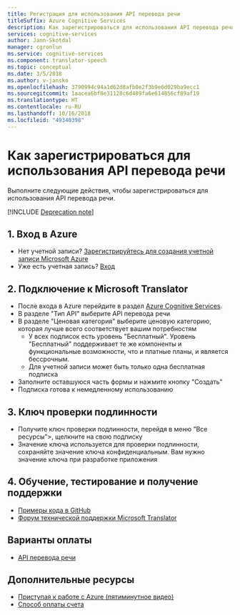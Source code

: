 ```yaml
---
title: Регистрация для использования API перевода речи
titleSuffix: Azure Cognitive Services
description: Как зарегистрироваться для использования API перевода речи.
services: cognitive-services
author: Jann-Skotdal
manager: cgronlun
ms.service: cognitive-services
ms.component: translator-speech
ms.topic: conceptual
ms.date: 3/5/2018
ms.author: v-jansko
ms.openlocfilehash: 3790994c94a1d62d8afb0e2f3b9e6d029ba9ecc1
ms.sourcegitcommit: 1aacea6bf8e31128c6d489fa6e614856cf89af19
ms.translationtype: HT
ms.contentlocale: ru-RU
ms.lasthandoff: 10/16/2018
ms.locfileid: "49340398"
---
```

# <a name="how-to-sign-up-for-the-translator-speech-api"></a>Как зарегистрироваться для использования API перевода речи

Выполните следующие действия, чтобы зарегистрироваться для использования API перевода речи.

[!INCLUDE [Deprecation note](../../../includes/cognitive-services-translator-speech-deprecation-note.md)]

## <a name="1-sign-into-azure"></a>1. Вход в Azure

- Нет учетной записи? [Зарегистрируйтесь для создания учетной записи Microsoft Azure](http://azure.com/)
- Уже есть учетная запись? [Вход](http://portal.azure.com/)

## <a name="2-subscribe-to-microsoft-translator"></a>2. Подключение к Microsoft Translator

- После входа в Azure перейдите в раздел [Azure Cognitive Services](https://portal.azure.com/#create/Microsoft.CognitiveServices).
- В разделе "Тип API" выберите API перевода речи
- В разделе "Ценовая категория" выберите ценовую категорию, которая лучше всего соответствует вашим потребностям
    - У всех подписок есть уровень "Бесплатный". Уровень "Бесплатный" поддерживает те же компоненты и функциональные возможности, что и платные планы, и является бессрочным.
    - Для учетной записи может быть только одна бесплатная подписка
- Заполните оставшуюся часть формы и нажмите кнопку "Создать"
- Подписка готова к немедленному использованию

## <a name="3-authentication-key"></a>3. Ключ проверки подлинности

- Получите ключ проверки подлинности, перейдя в меню "Все ресурсы">, щелкните на свою подписку
- Значение ключа используется для проверки подлинности, сохраняйте значение ключа конфиденциальным. Вам нужно значение ключа при разработке приложения

## <a name="4-learn-test-and-get-support"></a>4. Обучение, тестирование и получение поддержки

- [Примеры кода в GitHub](https://github.com/MicrosoftTranslator)
- [Форум технической поддержки Microsoft Translator](http://www.aka.ms/TranslatorForum)

## <a name="pricing-options"></a>Варианты оплаты

- [API перевода речи](https://azure.microsoft.com/pricing/details/cognitive-services/translator-speech-api/)

## <a name="additional-resources"></a>Дополнительные ресурсы

- [Приступая к работе с Azure (пятиминутное видео)](https://azure.microsoft.com/get-started/?b=16.24)
- [Способ оплаты счета](https://azure.microsoft.com/pricing/invoicing/)
